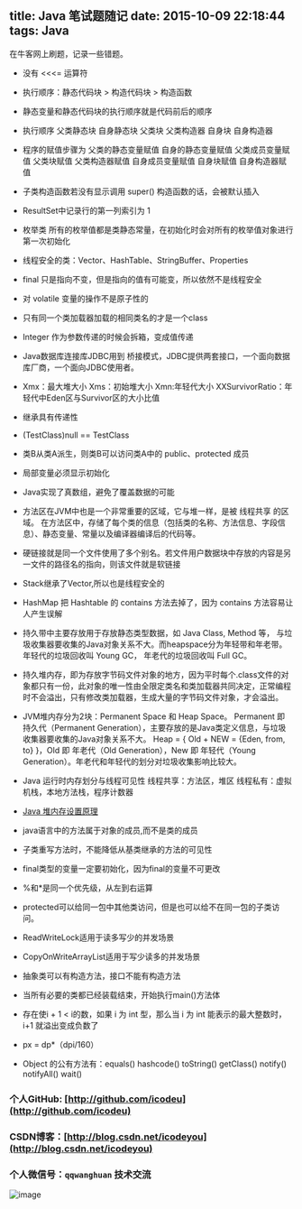 title: Java 笔试题随记
date: 2015-10-09 22:18:44
tags: Java
----

在牛客网上刷题，记录一些错题。

<!--more-->

- 没有 <<<= 运算符

- 执行顺序：静态代码块 > 构造代码块 > 构造函数

- 静态变量和静态代码块的执行顺序就是代码前后的顺序

- 执行顺序
   父类静态块
   自身静态块
   父类块
   父类构造器
   自身块
   自身构造器 

- 程序的赋值步骤为
	父类的静态变量赋值
	自身的静态变量赋值
	父类成员变量赋值
	父类块赋值
	父类构造器赋值
	自身成员变量赋值
	自身块赋值
	自身构造器赋值

- 子类构造函数若没有显示调用 super() 构造函数的话，会被默认插入

- ResultSet中记录行的第一列索引为 1

- 枚举类 所有的枚举值都是类静态常量，在初始化时会对所有的枚举值对象进行第一次初始化

- 线程安全的类：Vector、HashTable、StringBuffer、Properties

- final 只是指向不变，但是指向的值有可能变，所以依然不是线程安全

- 对 volatile 变量的操作不是原子性的

- 只有同一个类加载器加载的相同类名的才是一个class

- Integer 作为参数传递的时候会拆箱，变成值传递

- Java数据库连接库JDBC用到 桥接模式，JDBC提供两套接口，一个面向数据库厂商，一个面向JDBC使用者。

- Xmx：最大堆大小   Xms：初始堆大小   Xmn:年轻代大小   XXSurvivorRatio：年轻代中Eden区与Survivor区的大小比值

- 继承具有传递性

- (TestClass)null == TestClass

- 类B从类A派生，则类B可以访问类A中的 public、protected 成员

- 局部变量必须显示初始化

- Java实现了真数组，避免了覆盖数据的可能

- 方法区在JVM中也是一个非常重要的区域，它与堆一样，是被 线程共享 的区域。 在方法区中，存储了每个类的信息（包括类的名称、方法信息、字段信息）、静态变量、常量以及编译器编译后的代码等。

- 硬链接就是同一个文件使用了多个别名。若文件用户数据块中存放的内容是另一文件的路径名的指向，则该文件就是软链接

- Stack继承了Vector,所以也是线程安全的

- HashMap 把 Hashtable 的 contains 方法去掉了，因为 contains 方法容易让人产生误解

- 持久带中主要存放用于存放静态类型数据，如 Java Class, Method 等， 与垃圾收集器要收集的Java对象关系不大。而heapspace分为年轻带和年老带。年轻代的垃圾回收叫 Young GC， 年老代的垃圾回收叫 Full GC。

- 持久堆内存，即为存放字节码文件对象的地方，因为平时每个.class文件的对象都只有一份，此对象的唯一性由全限定类名和类加载器共同决定，正常编程时不会溢出，只有修改类加载器，生成大量的字节码文件对象，才会溢出。

- JVM堆内存分为2块：Permanent Space 和 Heap Space。
Permanent 即 持久代（Permanent Generation），主要存放的是Java类定义信息，与垃圾收集器要收集的Java对象关系不大。
Heap = { Old + NEW = {Eden, from, to} }，Old 即 年老代（Old Generation），New 即 年轻代（Young Generation）。年老代和年轻代的划分对垃圾收集影响比较大。

- Java 运行时内存划分与线程可见性
线程共享：方法区，堆区
线程私有：虚拟机栈，本地方法栈，程序计数器

- [Java 堆内存设置原理](http://blog.csdn.net/sivyer123/article/details/17139443)

- java语言中的方法属于对象的成员,而不是类的成员

- 子类重写方法时，不能降低从基类继承的方法的可见性

- final类型的变量一定要初始化，因为final的变量不可更改

- %和*是同一个优先级，从左到右运算

- protected可以给同一包中其他类访问，但是也可以给不在同一包的子类访问。

- ReadWriteLock适用于读多写少的并发场景

- CopyOnWriteArrayList适用于写少读多的并发场景

- 抽象类可以有构造方法，接口不能有构造方法

- 当所有必要的类都已经装载结束，开始执行main()方法体

- 存在使i + 1 < i的数，如果 i 为 int 型，那么当 i 为 int 能表示的最大整数时，i+1 就溢出变成负数了

- px = dp*（dpi/160）

- Object 的公有方法有：equals() hashcode() toString() getClass() notify() notifyAll() wait()

### 个人GitHub:  [http://github.com/icodeu](http://github.com/icodeu)

### CSDN博客：[http://blog.csdn.net/icodeyou](http://blog.csdn.net/icodeyou)

### 个人微信号：`qqwanghuan`  技术交流

![image](http://7xivx9.com1.z0.glb.clouddn.com/wxqrcode_260.png)
